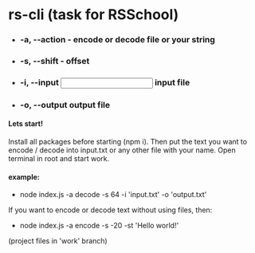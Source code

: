 # rs-cli (task for RSSchool)

- ### -a, --action <action> - encode or decode file or your string
- ### -s, --shift <shift> - offset
- ### -i, --input <input> input file
- ### -o, --output <output> output file

#### Lets start!
Install all packages before starting (npm i).
Then put the text you want to encode / decode into input.txt or any other file with your name.
Open terminal in root and start work.

#### example:
- node index.js -a decode -s 64 -i 'input.txt' -o 'output.txt'

If you want to encode or decode text without using files, then:
- node index.js -a encode -s -20 -st 'Hello world!'

(project files in 'work' branch)



